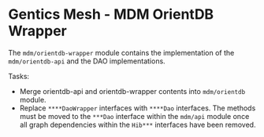 # Gentics Mesh - MDM OrientDB Wrapper

The `mdm/orientdb-wrapper` module contains the implementation of the `mdm/orientdb-api` and the DAO implementations.

Tasks:

* Merge orientdb-api and orientdb-wrapper contents into `mdm/orientdb` module.
* Replace `****DaoWrapper` interfaces with `****Dao` interfaces. The methods must be moved to the `***Dao` interface within the `mdm/api` module once all graph dependencies within the `Hib***` interfaces have been removed.
